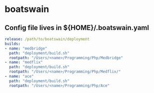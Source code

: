 # boatswain

## Config file lives in ${HOME}/.boatswain.yaml

```yaml
release: /path/to/boatswain/deployment
builds:
- name: "medbridge"
  path: "deployment/build.sh"
  rootpath: "/Users/<name>/Programming/Php/Medbridge"
- name: "medflix"
  path: "deployment/build.sh"
  rootpath: "/Users/<name>/Programming/Php/Medflix/"
- name: "ace"
  path: "deployment/build.sh"
  rootpath: "/Users/<name>/Programming/Php/Ace"
```
